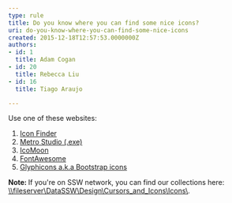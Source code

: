 ```yaml
---
type: rule
title: Do you know where you can find some nice icons?
uri: do-you-know-where-you-can-find-some-nice-icons
created: 2015-12-18T12:57:53.0000000Z
authors:
- id: 1
  title: Adam Cogan
- id: 20
  title: Rebecca Liu
- id: 16
  title: Tiago Araujo

---
```




<span class='intro'> <p>Use one of&#160;these websites&#58;</p><ol><li><a href="http&#58;//www.iconfinder.com/">Icon Finder</a></li><li><a href="http&#58;//www.syncfusion.com/downloads/metrostudio">Metro Studio (.exe)</a></li><li><a href="http&#58;//icomoon.io/">IcoMoon</a></li><li><a href="http&#58;//fontawesome.io/">FontAwesome</a></li><li><a href="http&#58;//glyphicons.com/">Glyphicons a.k.a Bootstrap icons</a></li></ol> </span>

<p><strong>Note&#58; </strong>If you're on SSW network, you can&#160;find our collections here&#58;&#160;​<a href="file&#58;///DataSSW/Design/Cursors_and_Icons/Icons/">\\fileserver\DataSSW\Design\Cursors_and_Icons\Icons\</a>.</p>


